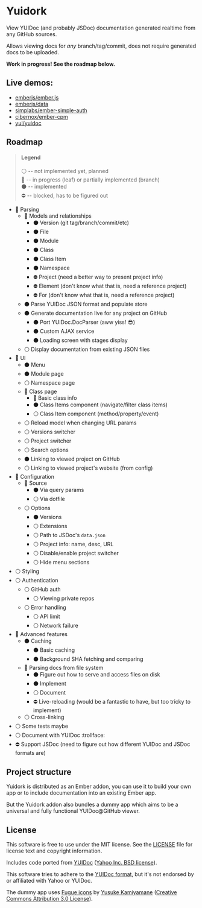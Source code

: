# Yuidork

View YUIDoc (and probably JSDoc) documentation generated realtime from any GitHub sources.

Allows viewing docs for *any* branch/tag/commit, does not require generated docs to be uploaded.

**Work in progress! See the roadmap below.**

## Live demos:

* [emberjs/ember.js](http://lolma.us/yuidork/#/emberjs/ember.js/master)
* [emberjs/data](http://lolma.us/yuidork/#/emberjs/data/master)
* [simplabs/ember-simple-auth](http://lolma.us/yuidork/#/simplabs/ember-simple-auth/master)
* [cibernox/ember-cpm](http://lolma.us/yuidork/#/cibernox/ember-cpm/master)
* [yui/yuidoc](http://lolma.us/yuidork/#/yui/yuidoc/master)


## Roadmap

> #### Legend
>
> :white_circle: -- not implemented yet, planned  
> :radio_button: -- in progress (leaf) or partially implemented (branch)  
> :black_circle: -- implemented   
> :no_entry:     -- blocked, has to be figured out  

* :radio_button: Parsing
  * :radio_button: Models and relationships
    * :black_circle: Version (git tag/branch/commit/etc)
    * :black_circle: File
    * :black_circle: Module
    * :black_circle: Class
    * :black_circle: Class Item
    * :black_circle: Namespace
    * :no_entry: Project (need a better way to present project info)
    * :no_entry: Element (don't know what that is, need a reference project)
    * :no_entry: For     (don't know what that is, need a reference project)
  * :black_circle: Parse YUIDoc JSON format and populate store 
  * :black_circle: Generate documentation live for any project on GitHub
    * :black_circle: Port YUIDoc.DocParser (aww yiss! :sunglasses:)
    * :black_circle: Custom AJAX service
    * :black_circle: Loading screen with stages display
  * :white_circle: Display documentation from existing JSON files
* :radio_button: UI
  * :black_circle: Menu
  * :black_circle: Module page
  * :white_circle: Namespace page
  * :radio_button: Class page
    * :radio_button: Basic class info
    * :black_circle: Class Items component (navigate/filter class items)
    * :white_circle: Class Item component (method/property/event)
  * :white_circle: Reload model when changing URL params
  * :white_circle: Versions switcher
  * :white_circle: Project switcher
  * :white_circle: Search options
  * :black_circle: Linking to viewed project on GitHub
  * :white_circle: Linking to viewed project's website (from config)
* :radio_button: Configuration
  * :radio_button: Source
    * :black_circle: Via query params
    * :white_circle: Via dotfile
  * :white_circle: Options
    * :black_circle: Versions
    * :white_circle: Extensions
    * :white_circle: Path to JSDoc's `data.json`
    * :white_circle: Project info: name, desc, URL
    * :white_circle: Disable/enable project switcher
    * :white_circle: Hide menu sections
* :white_circle: Styling
* :white_circle: Authentication
  * :white_circle: GitHub auth
    * :white_circle: Viewing private repos
  * :white_circle: Error handling
    * :white_circle: API limit
    * :white_circle: Network failure
* :radio_button: Advanced features
  * :black_circle: Caching
    * :black_circle: Basic caching
    * :black_circle: Background SHA fetching and comparing
  * :radio_button: Parsing docs from file system
    * :black_circle: Figure out how to serve and access files on disk
    * :black_circle: Implement
    * :white_circle: Document
    * :no_entry: Live-reloading (would be a fantastic to have, but too tricky to implement)
  * :white_circle: Cross-linking
* :white_circle: Some tests maybe
* :white_circle: Document with YUIDoc :trollface:
* :no_entry: Support JSDoc (need to figure out how different YUIDoc and JSDoc formats are)



## Project structure

Yuidork is distributed as an Ember addon, you can use it to build your own app or to include documentation into an existing Ember app.

But the Yuidork addon also bundles a dummy app which aims to be a universal and fully functional YUIDoc@GitHub viewer.



## License

This software is free to use under the MIT license. See the [LICENSE](https://github.com/lolmaus/yuidork/blob/gen-1/LICENSE.md) file for license text and copyright information.

Includes code ported from [YUIDoc](https://github.com/yui/yuidoc) ([Yahoo Inc. BSD license](https://github.com/yui/yuidoc/blob/master/LICENSE)).

This software tries to adhere to the [YUIDoc format](http://yui.github.io/yuidoc/syntax/index.html), but it's not endorsed by or affiliated with Yahoo or YUIDoc.

The dummy app uses [Fugue icons](http://p.yusukekamiyamane.com/index.html.en) by [Yusuke Kamiyamane](http://p.yusukekamiyamane.com/about/) ([Creative Commons
Attribution 3.0 License](http://creativecommons.org/licenses/by/3.0/legalcode)).
